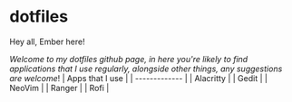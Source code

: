 # dotfiles

Hey all, Ember here! 

*Welcome to my dotfiles github page, in here you're likely to find applications that I use regularly, alongside other things, any suggestions are welcome*! 
| Apps that I use  |
| ------------- |
| Alacritty |
| Gedit |
| NeoVim |
| Ranger |
| Rofi |

